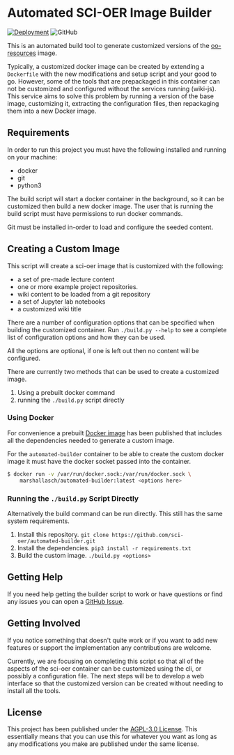 # Automated SCI-OER Image Builder

[![Deployment](https://github.com/sci-oer/automated-builder/actions/workflows/deployment.yml/badge.svg)](https://github.com/sci-oer/automated-builder/actions/workflows/deployment.yml)
![GitHub](https://img.shields.io/github/license/sci-oer/automated-builder?style=plastic)


This is an automated build tool to generate customized versions of the [oo-resources](https://github.com/sci-oer/oo-resources) image. 

Typically, a customized docker image can be created by extending a `Dockerfile` with the new modifications and setup script and your good to go. 
However, some of the tools that are prepackaged in this container can not be customized and configured without the services running (wiki-js). 
This service aims to solve this problem by running a version of the base image, customizing it, extracting the configuration files, then repackaging them into a new Docker image. 

## Requirements

In order to run this project you must have the following installed and running on your machine:

- docker
- git
- python3

The build script will start a docker container in the background, so it can be customized then build a new docker image. 
The user that is running the build script must have permissions to run docker commands. 

Git must be installed in-order to load and configure the seeded content. 

## Creating a Custom Image

This script will create a sci-oer image that is customized with the following:
- a set of pre-made lecture content
- one or more example project repositories. 
- wiki content to be loaded from a git repository 
- a set of Jupyter lab notebooks
- a customized wiki title 

There are a number of configuration options that can be specified when building the customized container.
Run `./build.py --help` to see a complete list of configuration options and how they can be used. 

All the options are optional, if one is left out then no content will be configured. 

There are currently two methods that can be used to create a customized image.

1. Using a prebuilt docker command
2. running the `./build.py` script directly 

### Using Docker

For convenience a prebuilt [Docker image](https://hub.docker.com/r/marshallasch/automated-builder) has been published that includes all the dependencies needed to generate a custom image. 

For the `automated-builder` container to be able to create the custom docker image it must have the docker socket passed into the container. 

```bash
$ docker run -v /var/run/docker.sock:/var/run/docker.sock \
    marshallasch/automated-builder:latest <options here>
```

### Running the `./build.py` Script Directly

Alternatively the build command can be run directly. 
This still has the same system requirements. 

1. Install this repository. `git clone https://github.com/sci-oer/automated-builder.git`
2. Install the dependencies. `pip3 install -r requirements.txt`
3. Build the custom image. `./build.py <options>`

## Getting Help

If you need help getting the builder script to work or have questions or find any issues you can open a [GitHub Issue](https://github.com/sci-oer/automated-builder/issues). 


## Getting Involved

If you notice something that doesn't quite work or if you want to add new features or support the implementation any contributions are welcome. 

Currently, we are focusing on completing this script so that all of the aspects of the sci-oer container can be customized using the cli, or possibly a configuration file. The next steps will be to develop a web interface so that the customized version can be created without needing to install all the tools. 


## License 

This project has been published under the [AGPL-3.0 License](https://github.com/sci-oer/automated-builder/blob/main/LICENSE). 
This essentially means that you can use this for whatever you want as long as any modifications you make are published under the same license. 


